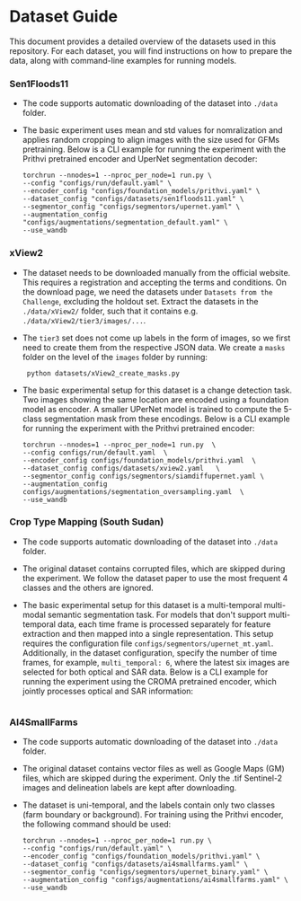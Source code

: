 # Dataset Guide

This document provides a detailed overview of the datasets used in this repository. For each dataset, you will find instructions on how to prepare the data, along with command-line examples for running models. 

###  Sen1Floods11
- The code supports automatic downloading of the dataset into `./data` folder. 
- The basic experiment uses mean and std values for nomralization and applies random cropping to align images with the size used for GFMs pretraining.
   Below is a CLI example for running the experiment with the Prithvi pretrained encoder and UperNet segmentation decoder:

  ```
  torchrun --nnodes=1 --nproc_per_node=1 run.py \
  --config "configs/run/default.yaml" \
  --encoder_config "configs/foundation_models/prithvi.yaml" \
  --dataset_config "configs/datasets/sen1floods11.yaml" \
  --segmentor_config "configs/segmentors/upernet.yaml" \
  --augmentation_config "configs/augmentations/segmentation_default.yaml" \
  --use_wandb
  ```
### xView2
- The dataset needs to be downloaded manually from the official website. This requires a registration and accepting the terms and conditions. On the download page, we need the datasets under `Datasets from the Challenge`, excluding the holdout set. Extract the datasets in the `./data/xView2/` folder, such that it contains e.g. `./data/xView2/tier3/images/...`.
- The `tier3` set does not come up labels in the form of images, so we first need to create them from the respective JSON data. We create a `masks` folder on the level of the `images` folder by running:

  ```
   python datasets/xView2_create_masks.py
   ```
- The basic experimental setup for this dataset is a change detection task. Two images showing the same location are encoded using a foundation model as encoder. A smaller UPerNet model is trained to compute the 5-class segmentation mask from these encodings. Below is a CLI example for running the experiment with the Prithvi pretrained encoder:
   ```
   torchrun --nnodes=1 --nproc_per_node=1 run.py  \
   --config configs/run/default.yaml  \
   --encoder_config configs/foundation_models/prithvi.yaml  \
   --dataset_config configs/datasets/xview2.yaml   \
   --segmentor_config configs/segmentors/siamdiffupernet.yaml \
   --augmentation_config configs/augmentations/segmentation_oversampling.yaml  \
   --use_wandb
   ```
###  Crop Type Mapping (South Sudan)
- The code supports automatic downloading of the dataset into `./data` folder.
- The original dataset contains corrupted files, which are skipped during the experiment. We follow the dataset paper to use the most frequent 4 classes and the others are ignored.
- The basic experimental setup for this dataset is a multi-temporal multi-modal semantic segmentation task. For models that don't support multi-temporal data, each time frame is processed separately for feature extraction and then mapped into a single representation. This setup requires the configuration file `configs/segmentors/upernet_mt.yaml`. Additionally, in the dataset configuration, specify the number of time frames, for example, `multi_temporal: 6`, where the latest six images are selected for both optical and SAR data. Below is a CLI example for running the experiment using the CROMA pretrained encoder, which jointly processes optical and SAR information:

  ```
###  AI4SmallFarms
- The code supports automatic downloading of the dataset into `./data` folder.
- The original dataset contains vector files as well as Google Maps (GM) files, which are skipped during the experiment. Only the .tif Sentinel-2 images and delineation labels are kept after downloading.
- The dataset is uni-temporal, and the labels contain only two classes (farm boundary or background). For training using the Prithvi encoder, the following command should be used:
  ```
  torchrun --nnodes=1 --nproc_per_node=1 run.py \
  --config "configs/run/default.yaml" \
  --encoder_config "configs/foundation_models/prithvi.yaml" \
  --dataset_config "configs/datasets/ai4smallfarms.yaml" \
  --segmentor_config "configs/segmentors/upernet_binary.yaml" \
  --augmentation_config "configs/augmentations/ai4smallfarms.yaml" \
  --use_wandb
  ```

  ```
